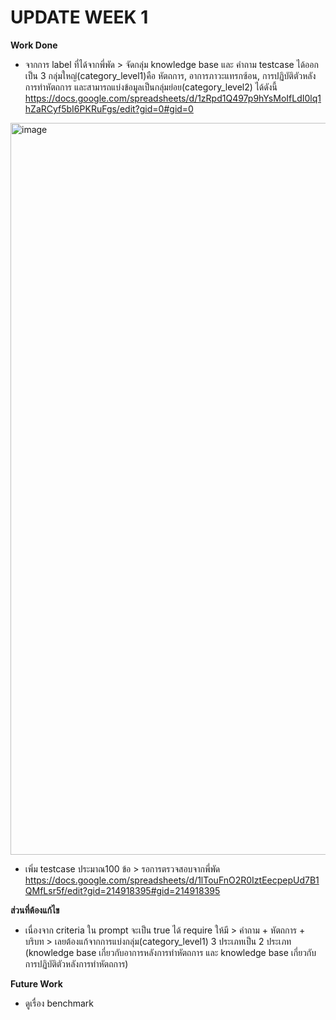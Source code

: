 # UPDATE WEEK 1
**Work Done**
- จากการ label ที่ได้จากพี่พัด > จัดกลุ่ม knowledge base และ คำถาม testcase ได้ออกเป็น 3 กลุ่มใหญ่(category_level1)คือ หัตถการ, อาการภาวะแทรกซ้อน, การปฏิบัติตัวหลังการทำหัตถการ และสามารถแบ่งข้อมูลเป็นกลุ่มย่อย(category_level2) ได้ดังนี้
https://docs.google.com/spreadsheets/d/1zRpd1Q497p9hYsMoIfLdI0lq1hZaRCyf5bI6PKRuFgs/edit?gid=0#gid=0
<img width="1055" height="1171" alt="image" src="https://github.com/user-attachments/assets/f6b218a5-daa1-42f5-be06-7bca8cf8823b" />

- เพิ่ม testcase ประมาณ100 ข้อ > รอการตรวจสอบจากพี่พัด
https://docs.google.com/spreadsheets/d/1lTouFnO2R0IztEecpepUd7B1QMfLsr5f/edit?gid=214918395#gid=214918395

**ส่วนที่ต้องแก้ไข**
- เนื่องจาก criteria ใน prompt จะเป็น true ได้ require ให้มี > คำถาม + หัตถการ + บริบท > เลยต้องแก้จากการแบ่งกลุ่ม(category_level1) 3 ประเภทเป็น 2 ประเภท (knowledge base เกี่ยวกับอาการหลังการทำหัตถการ และ knowledge base เกี่ยวกับการปฏิบัติตัวหลังการทำหัตถการ)

**Future Work**
- ดูเรื่อง benchmark
